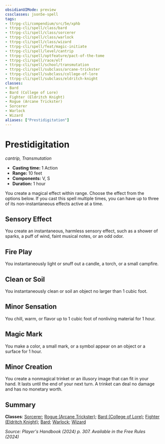 ```yaml
---
obsidianUIMode: preview
cssclasses: json5e-spell
tags:
- ttrpg-cli/compendium/src/5e/xphb
- ttrpg-cli/spell/class/bard
- ttrpg-cli/spell/class/sorcerer
- ttrpg-cli/spell/class/warlock
- ttrpg-cli/spell/class/wizard
- ttrpg-cli/spell/feat/magic-initiate
- ttrpg-cli/spell/level/cantrip
- ttrpg-cli/spell/optfeature/pact-of-the-tome
- ttrpg-cli/spell/race/elf
- ttrpg-cli/spell/school/transmutation
- ttrpg-cli/spell/subclass/arcane-trickster
- ttrpg-cli/spell/subclass/college-of-lore
- ttrpg-cli/spell/subclass/eldritch-knight
classes:
- Bard
- Bard (College of Lore)
- Fighter (Eldritch Knight)
- Rogue (Arcane Trickster)
- Sorcerer
- Warlock
- Wizard
aliases: ["Prestidigitation"]
---
```

# Prestidigitation
*cantrip, Transmutation*  


- **Casting time:** 1 Action
- **Range:** 10 feet
- **Components:** V, S
- **Duration:** 1 hour

You create a magical effect within range. Choose the effect from the options below. If you cast this spell multiple times, you can have up to three of its non-instantaneous effects active at a time.

## Sensory Effect

You create an instantaneous, harmless sensory effect, such as a shower of sparks, a puff of wind, faint musical notes, or an odd odor.

## Fire Play

You instantaneously light or snuff out a candle, a torch, or a small campfire.

## Clean or Soil

You instantaneously clean or soil an object no larger than 1 cubic foot.

## Minor Sensation

You chill, warm, or flavor up to 1 cubic foot of nonliving material for 1 hour.

## Magic Mark

You make a color, a small mark, or a symbol appear on an object or a surface for 1 hour.

## Minor Creation

You create a nonmagical trinket or an illusory image that can fit in your hand. It lasts until the end of your next turn. A trinket can deal no damage and has no monetary worth.

## Summary

**Classes**: [Sorcerer](3-Mechanics/CLI/lists/list-spells-classes-sorcerer.md); [Rogue (Arcane Trickster)](3-Mechanics/CLI/lists/list-spells-classes-rogue-xphb-arcane-trickster-xphb.md "subclass=XPHB;class=XPHB"); [Bard (College of Lore)](3-Mechanics/CLI/lists/list-spells-classes-bard-xphb-college-of-lore-xphb.md "subclass=XPHB;class=XPHB"); [Fighter (Eldritch Knight)](3-Mechanics/CLI/lists/list-spells-classes-fighter-xphb-eldritch-knight-xphb.md "subclass=XPHB;class=XPHB"); [Bard](3-Mechanics/CLI/lists/list-spells-classes-bard.md); [Warlock](3-Mechanics/CLI/lists/list-spells-classes-warlock.md); [Wizard](3-Mechanics/CLI/lists/list-spells-classes-wizard.md)

*Source: Player's Handbook (2024) p. 307. Available in the Free Rules (2024)*